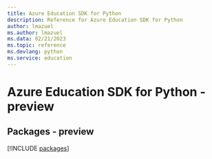 ```yaml
---
title: Azure Education SDK for Python
description: Reference for Azure Education SDK for Python
author: lmazuel
ms.author: lmazuel
ms.data: 02/21/2023
ms.topic: reference
ms.devlang: python
ms.service: education
---
```

# Azure Education SDK for Python - preview
## Packages - preview
[!INCLUDE [packages](education-index.md)]
